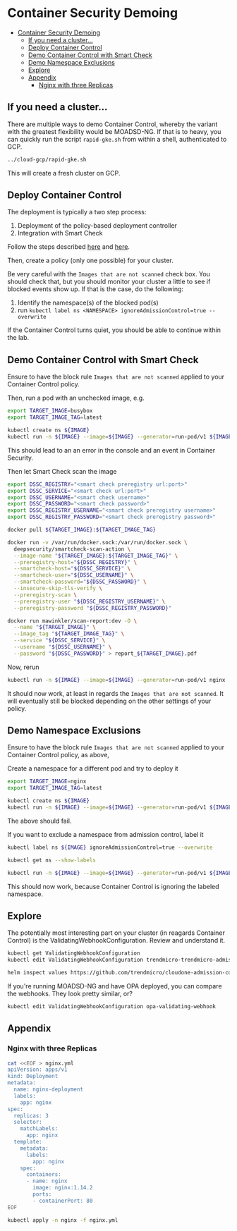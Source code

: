 # Container Security Demoing

- [Container Security Demoing](#container-security-demoing)
  - [If you need a cluster...](#if-you-need-a-cluster)
  - [Deploy Container Control](#deploy-container-control)
  - [Demo Container Control with Smart Check](#demo-container-control-with-smart-check)
  - [Demo Namespace Exclusions](#demo-namespace-exclusions)
  - [Explore](#explore)
  - [Appendix](#appendix)
    - [Nginx with three Replicas](#nginx-with-three-replicas)

## If you need a cluster...

There are multiple ways to demo Container Control, whereby the variant with the greatest flexibility would be MOADSD-NG.
If that is to heavy, you can quickly run the script `rapid-gke.sh` from within a shell, authenticated to GCP.

```sh
../cloud-gcp/rapid-gke.sh
```

This will create a fresh cluster on GCP.

## Deploy Container Control

The deployment is typically a two step process:

1. Deployment of the policy-based deployment controller
2. Integration with Smart Check

Follow the steps described [here](https://cloudone.trendmicro.com/docs/container-security/get-started/#install-the-policy-based-deployment-controller) and [here](https://cloudone.trendmicro.com/docs/container-security/get-started/#integrate-with-deep-security-smart-check).

Then, create a policy (only one possible) for your cluster.

Be very careful with the `Images that are not scanned` check box. You should check that, but you should monitor your cluster a little to see if blocked events show up. If that is the case, do the following:

1. Identify the namespace(s) of the blocked pod(s)
2. run `kubectl label ns <NAMESPACE> ignoreAdmissionControl=true --overwrite`

If the Container Control turns quiet, you should be able to continue within the lab.

## Demo Container Control with Smart Check

Ensure to have the block rule `Images that are not scanned` applied to your Container Control policy.

Then, run a pod with an unchecked image, e.g.

```sh
export TARGET_IMAGE=busybox
export TARGET_IMAGE_TAG=latest

kubectl create ns ${IMAGE}
kubectl run -n ${IMAGE} --image=${IMAGE} --generator=run-pod/v1 ${IMAGE}
```

This should lead to an an error in the console and an event in Container Security.

Then let Smart Check scan the image

```sh
export DSSC_REGISTRY="<smart check preregistry url:port>"
export DSSC_SERVICE="<smart check url:port>"
export DSSC_USERNAME="<smart check username>"
export DSSC_PASSWORD="<smart check password>"
export DSSC_REGISTRY_USERNAME="<smart check preregistry username>"
export DSSC_REGISTRY_PASSWORD="<smart check preregistry password>"

docker pull ${TARGET_IMAGE}:${TARGET_IMAGE_TAG}

docker run -v /var/run/docker.sock:/var/run/docker.sock \
  deepsecurity/smartcheck-scan-action \
  --image-name "${TARGET_IMAGE}:${TARGET_IMAGE_TAG}" \
  --preregistry-host="${DSSC_REGISTRY}" \
  --smartcheck-host="${DSSC_SERVICE}" \
  --smartcheck-user="${DSSC_USERNAME}" \
  --smartcheck-password="${DSSC_PASSWORD}" \
  --insecure-skip-tls-verify \
  --preregistry-scan \
  --preregistry-user "${DSSC_REGISTRY_USERNAME}" \
  --preregistry-password "${DSSC_REGISTRY_PASSWORD}"

docker run mawinkler/scan-report:dev -O \
  --name "${TARGET_IMAGE}" \
  --image_tag "${TARGET_IMAGE_TAG}" \
  --service "${DSSC_SERVICE}" \
  --username "${DSSC_USERNAME}" \
  --password "${DSSC_PASSWORD}" > report_${TARGET_IMAGE}.pdf
```

Now, rerun

```sh
kubectl run -n ${IMAGE} --image=${IMAGE} --generator=run-pod/v1 nginx
```

It should now work, at least in regards the `Images that are not scanned`. It will eventually still be blocked depending on the other settings of your policy.

## Demo Namespace Exclusions

Ensure to have the block rule `Images that are not scanned` applied to your Container Control policy, as above,

Create a namespace for a different pod and try to deploy it

```sh
export TARGET_IMAGE=nginx
export TARGET_IMAGE_TAG=latest

kubectl create ns ${IMAGE}
kubectl run -n ${IMAGE} --image=${IMAGE} --generator=run-pod/v1 ${IMAGE}
```

The above should fail.

If you want to exclude a namespace from admission control, label it

```sh
kubectl label ns ${IMAGE} ignoreAdmissionControl=true --overwrite

kubectl get ns --show-labels

kubectl run -n ${IMAGE} --image=${IMAGE} --generator=run-pod/v1 ${IMAGE}
```

This should now work, because Container Control is ignoring the labeled namespace.

## Explore

The potentially most interesting part on your cluster (in reagards Container Control) is the ValidatingWebhookConfiguration. Review and understand it.

```sh
kubectl get ValidatingWebhookConfiguration
kubectl edit ValidatingWebhookConfiguration trendmicro-trendmicro-admission-controller

helm inspect values https://github.com/trendmicro/cloudone-admission-controller-helm/archive/master.tar.gz
```

If you're running MOADSD-NG and have OPA deployed, you can compare the webhooks. They look pretty similar, or?

```sh
kubectl edit ValidatingWebhookConfiguration opa-validating-webhook
```

## Appendix

### Nginx with three Replicas

```sh
cat <<EOF > nginx.yml
apiVersion: apps/v1
kind: Deployment
metadata:
  name: nginx-deployment
  labels:
    app: nginx
spec:
  replicas: 3
  selector:
    matchLabels:
      app: nginx
  template:
    metadata:
      labels:
        app: nginx
    spec:
      containers:
      - name: nginx
        image: nginx:1.14.2
        ports:
        - containerPort: 80
EOF

kubectl apply -n nginx -f nginx.yml
```
